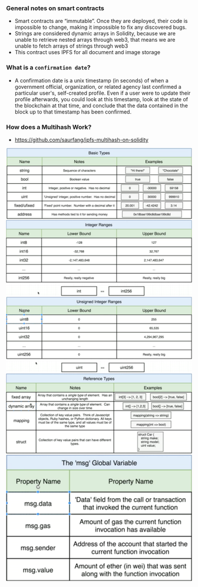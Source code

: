 ### General notes on smart contracts

* Smart contracts are “immutable”. Once they are deployed, their code is impossible to change, making it impossible to fix any discovered bugs.
* Strings are considered dynamic arrays in Solidity, because we are unable to retrieve nested arrays through web3, that means we are unable to fetch arrays of strings through web3
* This contract uses IPFS for all document and image storage

### What is a `confirmation date`?

* A confirmation date is a unix timestamp (in seconds) of when a government official, organization, or related agency last confirmed a particular user's, self-created profile. Even if a user were to update their profile afterwards, you could look at this timestamp, look at the state of the blockchain at that time, and conclude that the data contained in the block up to that timestamp has been confirmed.

### How does a Multihash Work?

* https://github.com/saurfang/ipfs-multihash-on-solidity

![Basic Types](images/basic_types.png)
![Integer Ranges](images/integer_ranges.png)
![Unsigned Integer Ranges](images/unsigned_integer_ranges.png)
![Reference Types](images/reference_types.png)
![MSG](images/msg.png)
